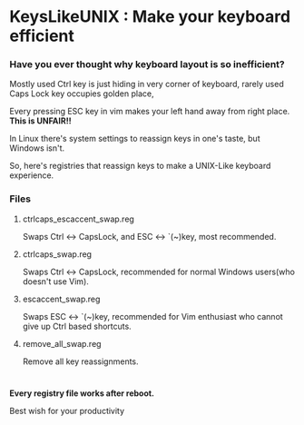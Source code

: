 # KeysLikeUNIX : Make your keyboard efficient
### Have you ever thought why keyboard layout is so inefficient?

Mostly used Ctrl key is just hiding in very corner of keyboard, rarely used Caps Lock key occupies golden place,

Every pressing ESC key in vim makes your left hand away from right place. **This is UNFAIR!!**

In Linux there's system settings to reassign keys in one's taste, but Windows isn't.

So, here's registries that reassign keys to make a UNIX-Like keyboard experience.
### Files
1. ctrlcaps_escaccent_swap.reg
   
   Swaps Ctrl <-> CapsLock, and ESC <-> `(~)key, most recommended.
   
2. ctrlcaps_swap.reg
   
   Swaps Ctrl <-> CapsLock, recommended for normal Windows users(who doesn't use Vim).
   
3. escaccent_swap.reg
   
   Swaps ESC <-> `(~)key, recommended for Vim enthusiast who cannot give up Ctrl based shortcuts.
   
4. remove_all_swap.reg

   Remove all key reassignments.
#
**Every registry file works after reboot.** 

Best wish for your productivity
